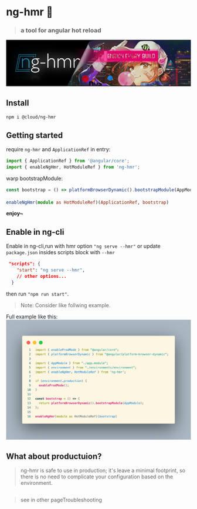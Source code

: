 # ng-hmr 🚀

> ### a tool for angular hot reload


![](./imgs/logo.png)

## Install 
```shell
npm i @cloud/ng-hmr
```
## Getting started
require `ng-hmr` and `ApplicationRef` in entry:
```ts
import { ApplicationRef } from '@angular/core';
import { enableNgHmr, HotModuleRef } from 'ng-hmr';
```

warp bootstrapModule:
```ts
const bootstrap = () => platformBrowserDynamic().bootstrapModule(AppModule);

enableNgHmr(module as HotModuleRef)(ApplicationRef, bootstrap)
```
**enjoy~**
## Enable in ng-cli
Enable in ng-cli,run with hmr option `"ng serve --hmr"` or update `package.json` insides scripts block with `--hmr`

```json
 "scripts": {
    "start": "ng serve --hmr",
    // other options...
  }
```
then run `"npm run start"`.


> Note: Consider like follwing example.

Full example like this:
![](./imgs/code.png)

## What about productuion?

> ng-hmr is safe to use in production; it's leave a minimal footprint, so there is no need to complicate your configuration based on the environment.

## 
> see in other pageTroubleshooting